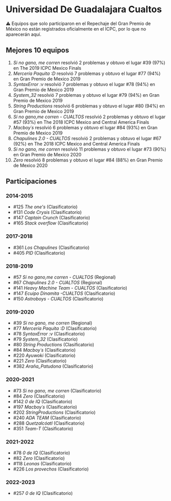 # Universidad De Guadalajara Cualtos

:warning: Equipos que solo participaron en el Repechaje del Gran Premio de México no están registrados oficialmente en el ICPC, por lo que no aparecerán aquí.

## Mejores 10 equipos

1. _Si no gano, me corren_ resolvió 2 problemas y obtuvo el lugar #39 (97%) en The 2019 ICPC Mexico Finals
1. _Mercería Paquita :D_ resolvió 7 problemas y obtuvo el lugar #77 (94%) en Gran Premio de Mexico 2019
1. _SyntaxError :v_ resolvió 7 problemas y obtuvo el lugar #78 (94%) en Gran Premio de Mexico 2019
1. _System_32_ resolvió 7 problemas y obtuvo el lugar #79 (94%) en Gran Premio de Mexico 2019
1. _String Productions_ resolvió 6 problemas y obtuvo el lugar #80 (94%) en Gran Premio de Mexico 2019
1. _Sí no gano,me corren - CUALTOS_ resolvió 2 problemas y obtuvo el lugar #57 (93%) en The 2018 ICPC Mexico and Central America Finals
1. _Macboy´s_ resolvió 6 problemas y obtuvo el lugar #84 (93%) en Gran Premio de Mexico 2019
1. _Chapulines 2.0 - CUALTOS_ resolvió 2 problemas y obtuvo el lugar #67 (92%) en The 2018 ICPC Mexico and Central America Finals
1. _Si no gano, me corren_ resolvió 11 problemas y obtuvo el lugar #73 (90%) en Gran Premio de Mexico 2020
1. _Zero_ resolvió 8 problemas y obtuvo el lugar #84 (88%) en Gran Premio de Mexico 2020

## Participaciones

### 2014-2015

- #125 _The one's_ (Clasificatorio)
- #131 _Code Crysis_ (Clasificatorio)
- #147 _Captain Crunch_ (Clasificatorio)
- #165 _Stack overflow_ (Clasificatorio)

### 2017-2018

- #361 _Los Chapulines_ (Clasificatorio)
- #405 _PID_ (Clasificatorio)

### 2018-2019

- #57 _Sí no gano,me corren - CUALTOS_ (Regional)
- #67 _Chapulines 2.0 - CUALTOS_ (Regional)
- #141 _Heavy Machine Team - CUALTOS_ (Clasificatorio)
- #147 _Ecuipo Dinamita -CUALTOS_ (Clasificatorio)
- #150 _Astroboys - CUALTOS_ (Clasificatorio)

### 2019-2020

- #39 _Si no gano, me corren_ (Regional)
- #77 _Mercería Paquita :D_ (Clasificatorio)
- #78 _SyntaxError :v_ (Clasificatorio)
- #79 _System_32_ (Clasificatorio)
- #80 _String Productions_ (Clasificatorio)
- #84 _Macboy´s_ (Clasificatorio)
- #220 _Ayuwoki_ (Clasificatorio)
- #221 _Zero_ (Clasificatorio)
- #382 _Araña_Patudona_ (Clasificatorio)

### 2020-2021

- #73 _Si no gano, me corren_ (Clasificatorio)
- #84 _Zero_ (Clasificatorio)
- #142 _0 de IQ_ (Clasificatorio)
- #197 _Macboy´s_ (Clasificatorio)
- #202 _StringProductions_ (Clasificatorio)
- #240 _ADA TEAM_ (Clasificatorio)
- #288 _Quetzalcóatl_ (Clasificatorio)
- #351 _Team-T_ (Clasificatorio)

### 2021-2022

- #78 _0 de IQ_ (Clasificatorio)
- #82 _Zero_ (Clasificatorio)
- #118 _Leonas_ (Clasificatorio)
- #226 _Los provechos_ (Clasificatorio)

### 2022-2023

- #257 _0 de IQ_ (Clasificatorio)



